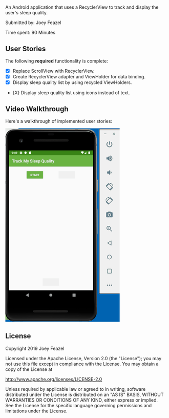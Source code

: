 # <name of app>

An Android application that uses a RecyclerView to track and display the user's sleep quality.

Submitted by: Joey Feazel


Time spent: 90 Minutes

## User Stories

The following **required** functionality is complete:

* [X] Replace ScrollView with RecyclerView.
* [X] Create RecyclerView adapter and ViewHolder for data binding.
* [X] Display sleep quality list by using recycled ViewHolders.
* [X} Display sleep quality list using icons instead of text.

## Video Walkthrough 

Here's a walkthrough of implemented user stories:

<img src='SleepTrackerRV.gif' title='Sleep Tracker RecyclerView animated demo' alt='Sleep Tracker RecyclerView demo' />


## License

Copyright 2019 Joey Feazel 

Licensed under the Apache License, Version 2.0 (the "License");
you may not use this file except in compliance with the License.
You may obtain a copy of the License at

http://www.apache.org/licenses/LICENSE-2.0

Unless required by applicable law or agreed to in writing, software
distributed under the License is distributed on an "AS IS" BASIS,
WITHOUT WARRANTIES OR CONDITIONS OF ANY KIND, either express or implied.
See the License for the specific language governing permissions and
limitations under the License.
